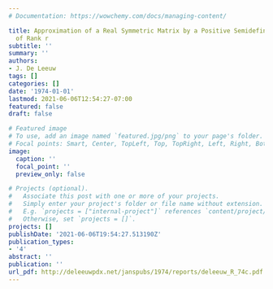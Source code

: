 ```yaml
---
# Documentation: https://wowchemy.com/docs/managing-content/

title: Approximation of a Real Symmetric Matrix by a Positive Semidefinite Matrix
  of Rank r
subtitle: ''
summary: ''
authors:
- J. De Leeuw
tags: []
categories: []
date: '1974-01-01'
lastmod: 2021-06-06T12:54:27-07:00
featured: false
draft: false

# Featured image
# To use, add an image named `featured.jpg/png` to your page's folder.
# Focal points: Smart, Center, TopLeft, Top, TopRight, Left, Right, BottomLeft, Bottom, BottomRight.
image:
  caption: ''
  focal_point: ''
  preview_only: false

# Projects (optional).
#   Associate this post with one or more of your projects.
#   Simply enter your project's folder or file name without extension.
#   E.g. `projects = ["internal-project"]` references `content/project/deep-learning/index.md`.
#   Otherwise, set `projects = []`.
projects: []
publishDate: '2021-06-06T19:54:27.513190Z'
publication_types:
- '4'
abstract: ''
publication: ''
url_pdf: http://deleeuwpdx.net/janspubs/1974/reports/deleeuw_R_74c.pdf
---
```


